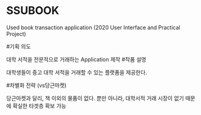 # SSUBOOK
Used book transaction application (2020 User Interface and Practical Project)

#기획 의도

대학 서적을 전문적으로 거래하는 Application 제작
#작품 설명

대학생들이 중고 대학 서적을 거래할 수 있는 플랫폼을 제공한다.

#차별화 전략 (vs당근마켓)

당근마켓과 달리, 책 이외의 물품이 없다. 
뿐만 아니라, 대학서적 거래 시장이 없기 때문에 확실한 타겟층 확보 가능
